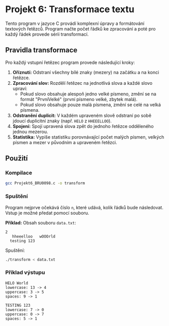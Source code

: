# Projekt 6: Transformace textu

Tento program v jazyce C provádí komplexní úpravy a formátování textových řetězců. Program načte počet řádků ke zpracování a poté pro každý řádek provede sérii transformací.

## Pravidla transformace

Pro každý vstupní řetězec program provede následující kroky:
1.  **Oříznutí:** Odstraní všechny bílé znaky (mezery) na začátku a na konci řetězce.
2.  **Zpracování slov:** Rozdělí řetězec na jednotlivá slova a každé slovo upraví:
    *   Pokud slovo obsahuje alespoň jedno velké písmeno, změní se na formát "PrvníVelké" (první písmeno velké, zbytek malá).
    *   Pokud slovo obsahuje pouze malá písmena, změní se celé na velká písmena.
3.  **Odstranění duplicit:** V každém upraveném slově odstraní po sobě jdoucí duplicitní znaky (např. `HELO` z `HHEEELLOO`).
4.  **Spojení:** Spojí upravená slova zpět do jednoho řetězce odděleného jednou mezerou.
5.  **Statistika:** Vypíše statistiku porovnávající počet malých písmen, velkých písmen a mezer v původním a upraveném řetězci.

## Použití

### Kompilace
```sh
gcc Projekt6_BRU0098.c -o transform
```

### Spuštění
Program nejprve očekává číslo `n`, které udává, kolik řádků bude následovat. Vstup je možné předat pomocí souboru.

**Příklad:**
Obsah souboru `data.txt`:
```
2
   hheeelloo   wOOOrld   
  testing 123  
```

Spuštění:
```sh
./transform < data.txt
```

### Příklad výstupu
```
HELO World
lowercase: 13 -> 4
uppercase: 3 -> 5
spaces: 9 -> 1

TESTING 123
lowercase: 7 -> 0
uppercase: 0 -> 7
spaces: 5 -> 1
```
